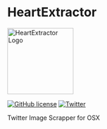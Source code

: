 # HeartExtractor

<img src="https://cdn.rawgit.com/niceb5y/HeartExtractor/6d620d3df6d1867db34fca25dd6abc3d99212916/HeartExtractor.svg" alt="HeartExtractor Logo" width="150">

[![GitHub license](https://img.shields.io/badge/license-MIT-blue.svg)](https://raw.githubusercontent.com/niceb5y/HeartExtractor/master/LICENSE) [![Twitter](https://img.shields.io/twitter/url/https/github.com/niceb5y/HeartExtractor.svg?style=social)](https://twitter.com/intent/tweet?text=Heart%20Extractor%20-%20macOS%EB%A5%BC%20%EC%9C%84%ED%95%9C%20%ED%8A%B8%EC%9C%84%ED%84%B0%20%EC%9D%B4%EB%AF%B8%EC%A7%80%20%EC%A0%80%EC%9E%A5%20%EC%95%A0%ED%94%8C%EB%A6%AC%EC%BC%80%EC%9D%B4%EC%85%98&url=https%3A%2F%2Fblog.niceb5y.net%2Fheart-extractor)

Twitter Image Scrapper for OSX
